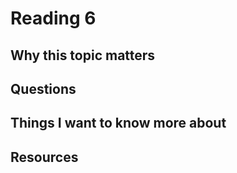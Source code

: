 # Reading 6

## Why this topic matters


## Questions



## Things I want to know more about


## Resources


